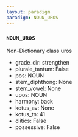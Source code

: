 ```yaml
---
layout: paradigm
paradigm: NOUN_UROS
---
```

### ` NOUN_UROS `

Non-Dictionary class uros
* grade_dir: strengthen
* plurale_tantum: False
* pos: NOUN
* stem_diphthong: None
* stem_vowel: None
* upos: NOUN
* harmony: back
* kotus_av: None
* kotus_tn: 41
* clitics: False
* possessive: False
